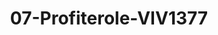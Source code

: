 ---
title: 07-Profiterole-VIV1377
image: 07-Profiterole-VIV1377.jpg
brand: joie-de-vivre
layout: vestito
---